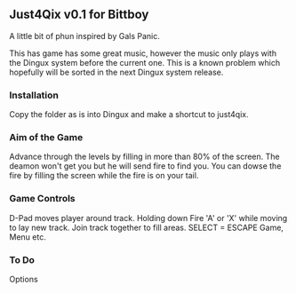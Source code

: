 ## Just4Qix v0.1 for Bittboy

A little bit of phun inspired by Gals Panic.

This has game has some great music, however the music only plays with the Dingux system before the current one. This is a known problem which hopefully will be sorted in the next Dingux system release. 

### Installation
Copy the folder as is into Dingux and make a shortcut to just4qix. 

### Aim of the Game
Advance through the levels by filling in more than 80% of the screen. 
The deamon won't get you but he will send fire to find you.
You can dowse the fire by filling the screen while the fire is on your tail.

### Game Controls
D-Pad moves player around track. 
Holding down Fire 'A' or 'X' while moving to lay new track. Join track together to fill areas.
SELECT = ESCAPE Game, Menu etc.

### To Do
Options
